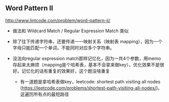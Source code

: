 ## Word Pattern II 
http://www.lintcode.com/problem/word-pattern-ii/
- 做法和 Wildcard Match / Regular Expression Match 类似

- 除了往下传递字符串，还要传递一一映射关系（映射表 mapping），因为一个字母只能匹配一个单词，不能同时对应多个字符串。
- 没法向regular expression match那样记忆化，因为一共4个参数，用memo存起来太麻烦（mapping是个哈希表，基本不会拿来做key），优化效果不是很好。记忆化的话有重复的效果好，这个题没啥重复
    - 有一道题是拿哈希表做key，leetcode: shortest path visiting all nodes (https://leetcode.com/problems/shortest-path-visiting-all-nodes/)。这遍历所有点的最短路径